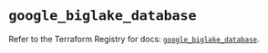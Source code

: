 # `google_biglake_database`

Refer to the Terraform Registry for docs: [`google_biglake_database`](https://registry.terraform.io/providers/hashicorp/google/5.43.0/docs/resources/biglake_database).
